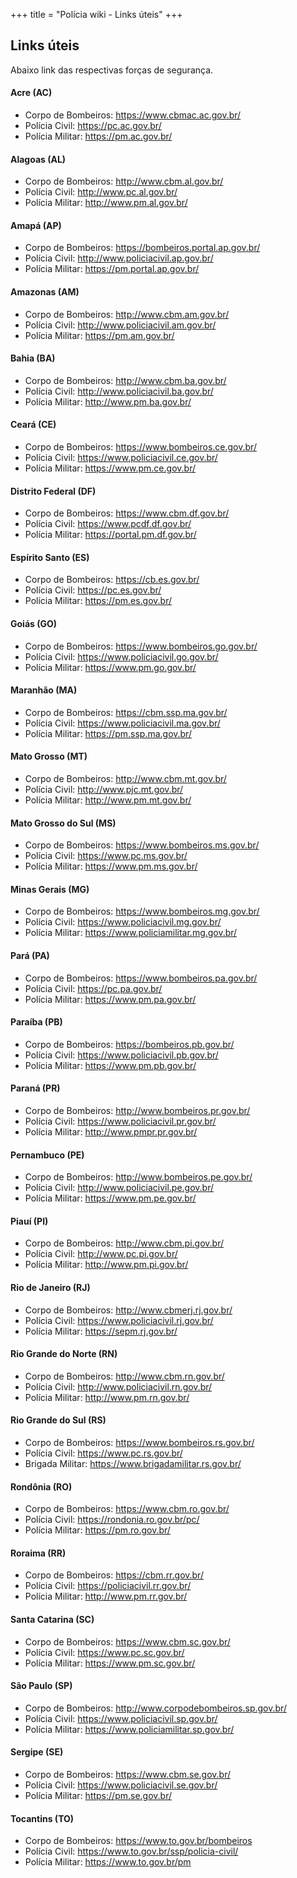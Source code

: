 +++
title = "Polícia wiki - Links úteis"
+++

## Links úteis

Abaixo link das respectivas forças de segurança.

#### Acre (AC)

* Corpo de Bombeiros: https://www.cbmac.ac.gov.br/
* Polícia Civil: https://pc.ac.gov.br/
* Polícia Militar: https://pm.ac.gov.br/

#### Alagoas (AL)

* Corpo de Bombeiros: http://www.cbm.al.gov.br/
* Polícia Civil: http://www.pc.al.gov.br/
* Polícia Militar: http://www.pm.al.gov.br/

#### Amapá (AP)

* Corpo de Bombeiros: https://bombeiros.portal.ap.gov.br/
* Polícia Civil: http://www.policiacivil.ap.gov.br/
* Polícia Militar: https://pm.portal.ap.gov.br/

#### Amazonas (AM)

* Corpo de Bombeiros: http://www.cbm.am.gov.br/
* Polícia Civil: http://www.policiacivil.am.gov.br/
* Polícia Militar: https://pm.am.gov.br/

#### Bahia (BA)

* Corpo de Bombeiros: http://www.cbm.ba.gov.br/
* Polícia Civil: http://www.policiacivil.ba.gov.br/
* Polícia Militar: http://www.pm.ba.gov.br/

#### Ceará (CE)

* Corpo de Bombeiros: https://www.bombeiros.ce.gov.br/
* Polícia Civil: https://www.policiacivil.ce.gov.br/
* Polícia Militar: https://www.pm.ce.gov.br/

#### Distrito Federal (DF)

* Corpo de Bombeiros: https://www.cbm.df.gov.br/
* Polícia Civil: https://www.pcdf.df.gov.br/
* Polícia Militar: https://portal.pm.df.gov.br/

#### Espírito Santo (ES)

* Corpo de Bombeiros: https://cb.es.gov.br/
* Polícia Civil: https://pc.es.gov.br/
* Polícia Militar: https://pm.es.gov.br/

#### Goiás (GO)

* Corpo de Bombeiros: https://www.bombeiros.go.gov.br/
* Polícia Civil: https://www.policiacivil.go.gov.br/
* Polícia Militar: https://www.pm.go.gov.br/

#### Maranhão (MA)

* Corpo de Bombeiros: https://cbm.ssp.ma.gov.br/
* Polícia Civil: https://www.policiacivil.ma.gov.br/
* Polícia Militar: https://pm.ssp.ma.gov.br/

#### Mato Grosso (MT)

* Corpo de Bombeiros: http://www.cbm.mt.gov.br/
* Polícia Civil: http://www.pjc.mt.gov.br/
* Polícia Militar: http://www.pm.mt.gov.br/

#### Mato Grosso do Sul (MS)

* Corpo de Bombeiros: https://www.bombeiros.ms.gov.br/
* Polícia Civil: https://www.pc.ms.gov.br/
* Polícia Militar: https://www.pm.ms.gov.br/

#### Minas Gerais (MG)

* Corpo de Bombeiros: https://www.bombeiros.mg.gov.br/
* Polícia Civil: https://www.policiacivil.mg.gov.br/
* Polícia Militar: https://www.policiamilitar.mg.gov.br/

#### Pará (PA)

* Corpo de Bombeiros: https://www.bombeiros.pa.gov.br/
* Polícia Civil: https://pc.pa.gov.br/
* Polícia Militar: https://www.pm.pa.gov.br/

#### Paraíba (PB)

* Corpo de Bombeiros: https://bombeiros.pb.gov.br/
* Polícia Civil: https://www.policiacivil.pb.gov.br/
* Polícia Militar: https://www.pm.pb.gov.br/

#### Paraná (PR)

* Corpo de Bombeiros: http://www.bombeiros.pr.gov.br/
* Polícia Civil: https://www.policiacivil.pr.gov.br/
* Polícia Militar: http://www.pmpr.pr.gov.br/

#### Pernambuco (PE)

* Corpo de Bombeiros: http://www.bombeiros.pe.gov.br/
* Polícia Civil: http://www.policiacivil.pe.gov.br/
* Polícia Militar: https://www.pm.pe.gov.br/

#### Piauí (PI)

* Corpo de Bombeiros: http://www.cbm.pi.gov.br/
* Polícia Civil: http://www.pc.pi.gov.br/
* Polícia Militar: http://www.pm.pi.gov.br/

#### Rio de Janeiro (RJ)

* Corpo de Bombeiros: http://www.cbmerj.rj.gov.br/
* Polícia Civil: https://www.policiacivil.rj.gov.br/
* Polícia Militar: https://sepm.rj.gov.br/

#### Rio Grande do Norte (RN)

* Corpo de Bombeiros: http://www.cbm.rn.gov.br/
* Polícia Civil: http://www.policiacivil.rn.gov.br/
* Polícia Militar: http://www.pm.rn.gov.br/

#### Rio Grande do Sul (RS)

* Corpo de Bombeiros: https://www.bombeiros.rs.gov.br/
* Polícia Civil: https://www.pc.rs.gov.br/
* Brigada Militar: https://www.brigadamilitar.rs.gov.br/

#### Rondônia (RO)

* Corpo de Bombeiros: https://www.cbm.ro.gov.br/
* Polícia Civil: https://rondonia.ro.gov.br/pc/
* Polícia Militar: https://pm.ro.gov.br/

#### Roraima (RR)

* Corpo de Bombeiros: https://cbm.rr.gov.br/
* Polícia Civil: https://policiacivil.rr.gov.br/
* Polícia Militar: http://www.pm.rr.gov.br/

#### Santa Catarina (SC)

* Corpo de Bombeiros: https://www.cbm.sc.gov.br/
* Polícia Civil: https://www.pc.sc.gov.br/
* Polícia Militar: https://www.pm.sc.gov.br/

#### São Paulo (SP)

* Corpo de Bombeiros: http://www.corpodebombeiros.sp.gov.br/
* Polícia Civil: https://www.policiacivil.sp.gov.br/
* Polícia Militar: https://www.policiamilitar.sp.gov.br/

#### Sergipe (SE)

* Corpo de Bombeiros: https://www.cbm.se.gov.br/
* Polícia Civil: https://www.policiacivil.se.gov.br/
* Polícia Militar: https://pm.se.gov.br/

#### Tocantins (TO)

* Corpo de Bombeiros: https://www.to.gov.br/bombeiros
* Polícia Civil: https://www.to.gov.br/ssp/policia-civil/
* Polícia Militar: https://www.to.gov.br/pm
